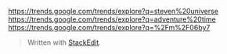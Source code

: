 ﻿

https://trends.google.com/trends/explore?q=steven%20universe
https://trends.google.com/trends/explore?q=adventure%20time
https://trends.google.com/trends/explore?q=%2Fm%2F06by7 
> Written with [StackEdit](https://stackedit.io/).
